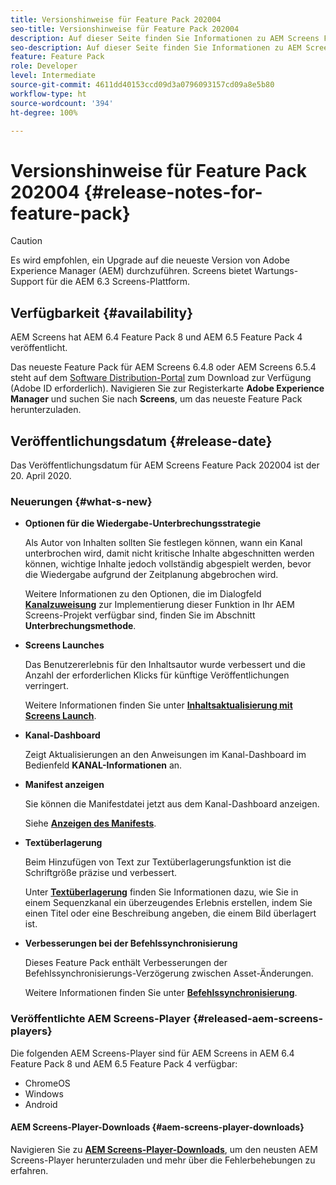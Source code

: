 ```yaml
---
title: Versionshinweise für Feature Pack 202004
seo-title: Versionshinweise für Feature Pack 202004
description: Auf dieser Seite finden Sie Informationen zu AEM Screens Feature Pack 202004, das am 20. April 2020 veröffentlicht wurde.
seo-description: Auf dieser Seite finden Sie Informationen zu AEM Screens Feature Pack 202004, das am 20. April 2020 veröffentlicht wurde.
feature: Feature Pack
role: Developer
level: Intermediate
source-git-commit: 4611dd40153ccd09d3a0796093157cd09a8e5b80
workflow-type: ht
source-wordcount: '394'
ht-degree: 100%

---
```



# Versionshinweise für Feature Pack 202004 {#release-notes-for-feature-pack}

>[!CAUTION]
>
>Es wird empfohlen, ein Upgrade auf die neueste Version von Adobe Experience Manager (AEM) durchzuführen. Screens bietet Wartungs-Support für die AEM 6.3 Screens-Plattform.

## Verfügbarkeit {#availability}

AEM Screens hat AEM 6.4 Feature Pack 8 und AEM 6.5 Feature Pack 4 veröffentlicht.

Das neueste Feature Pack für AEM Screens 6.4.8 oder AEM Screens 6.5.4 steht auf dem [Software Distribution-Portal](https://experience.adobe.com/#/downloads/content/software-distribution/en/aem.html) zum Download zur Verfügung (Adobe ID erforderlich). Navigieren Sie zur Registerkarte **Adobe Experience Manager** und suchen Sie nach **Screens**, um das neueste Feature Pack herunterzuladen.

## Veröffentlichungsdatum {#release-date}

Das Veröffentlichungsdatum für AEM Screens Feature Pack 202004 ist der 20. April 2020.

### Neuerungen {#what-s-new}

* **Optionen für die Wiedergabe-Unterbrechungsstrategie**

   Als Autor von Inhalten sollten Sie festlegen können, wann ein Kanal unterbrochen wird, damit nicht kritische Inhalte abgeschnitten werden können, wichtige Inhalte jedoch vollständig abgespielt werden, bevor die Wiedergabe aufgrund der Zeitplanung abgebrochen wird.

   Weitere Informationen zu den Optionen, die im Dialogfeld **[Kanalzuweisung](/help/user-guide/channel-assignment.md#interruption-method-channel)** zur Implementierung dieser Funktion in Ihr AEM Screens-Projekt verfügbar sind, finden Sie im Abschnitt **Unterbrechungsmethode**.

* **Screens Launches**

   Das Benutzererlebnis für den Inhaltsautor wurde verbessert und die Anzahl der erforderlichen Klicks für künftige Veröffentlichungen verringert.

   Weitere Informationen finden Sie unter **[Inhaltsaktualisierung mit Screens Launch](launches.md)**.

* **Kanal-Dashboard**

   Zeigt Aktualisierungen an den Anweisungen im Kanal-Dashboard im Bedienfeld **KANAL-Informationen** an.


* **Manifest anzeigen**

   Sie können die Manifestdatei jetzt aus dem Kanal-Dashboard anzeigen.

   Siehe **[Anzeigen des Manifests](/help/user-guide/managing-channels.md#view-manifest)**.

* **Textüberlagerung**

   Beim Hinzufügen von Text zur Textüberlagerungsfunktion ist die Schriftgröße präzise und verbessert.

   Unter **[Textüberlagerung](text-overlay.md)** finden Sie Informationen dazu, wie Sie in einem Sequenzkanal ein überzeugendes Erlebnis erstellen, indem Sie einen Titel oder eine Beschreibung angeben, die einem Bild überlagert ist.

* **Verbesserungen bei der Befehlssynchronisierung**

   Dieses Feature Pack enthält Verbesserungen der Befehlssynchronisierungs-Verzögerung zwischen Asset-Änderungen.

   Weitere Informationen finden Sie unter **[Befehlssynchronisierung](using-command-sync.md)**.

### Veröffentlichte AEM Screens-Player {#released-aem-screens-players}

Die folgenden AEM Screens-Player sind für AEM Screens in AEM 6.4 Feature Pack 8 und AEM 6.5 Feature Pack 4 verfügbar:

* ChromeOS
* Windows
* Android

#### AEM Screens-Player-Downloads {#aem-screens-player-downloads}

Navigieren Sie zu **[AEM Screens-Player-Downloads](https://download.macromedia.com/screens/)**, um den neusten AEM Screens-Player herunterzuladen und mehr über die Fehlerbehebungen zu erfahren.
